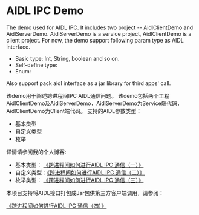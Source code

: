 # AIDL IPC Demo
The demo used for AIDL IPC. It includes two project -- AidlClientDemo and AidlServerDemo. AidlServerDemo is a service project, AidlClientDemo is a client project.
For now, the demo support following param type as AIDL interface.
- Basic type: Int, String, boolean and so on.
- Self-define type: 
- Enum:

Also support pack aidl interface as a jar library for third apps' call.


该demo用于阐述跨进程间IPC AIDL通信问题。
该demo包括两个工程AidlClientDemo及AidlServerDemo，AidlServerDemo为Service端代码，AidlClientDemo为Client端代码。
支持的AIDL参数类型：
- 基本类型
- 自定义类型
- 枚举

详情请参阅我的个人博客:
- 基本类型：  [《跨进程间如何进行AIDL IPC 通信（一）》](http://www.onroad.tech/android-topic-aidl-ipc-communication-1/)
- 自定义类型：[《跨进程间如何进行AIDL IPC 通信（二）》](http://www.onroad.tech/android-topic-aidl-ipc-communication-2/)
- 枚举类型： [《跨进程间如何进行AIDL IPC 通信（三）》](http://www.onroad.tech/android-topic-aidl-ipc-communication-3/)

本项目支持将AIDL接口打包成Jar包供第三方客户端调用，请参阅：

[《跨进程间如何进行AIDL IPC 通信（四）》](http://www.onroad.tech/android-topic-aidl-ipc-communication-4/)

